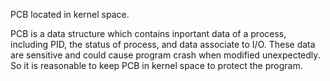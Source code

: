 PCB located in kernel space.

PCB is a data structure which contains inportant data of a process, including PID, the status of process, and data associate to I/O. These data are sensitive and could cause program crash when modified unexpectedly. So it is reasonable to keep PCB in kernel space to protect the program.